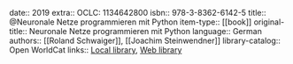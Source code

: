date:: 2019
extra:: OCLC: 1134642800
isbn:: 978-3-8362-6142-5
title:: @Neuronale Netze programmieren mit Python
item-type:: [[book]]
original-title:: Neuronale Netze programmieren mit Python
language:: German
authors:: [[Roland Schwaiger]], [[Joachim Steinwendner]]
library-catalog:: Open WorldCat
links:: [Local library](zotero://select/groups/2386895/items/DNB3U8N7), [Web library](https://www.zotero.org/groups/2386895/items/DNB3U8N7)
